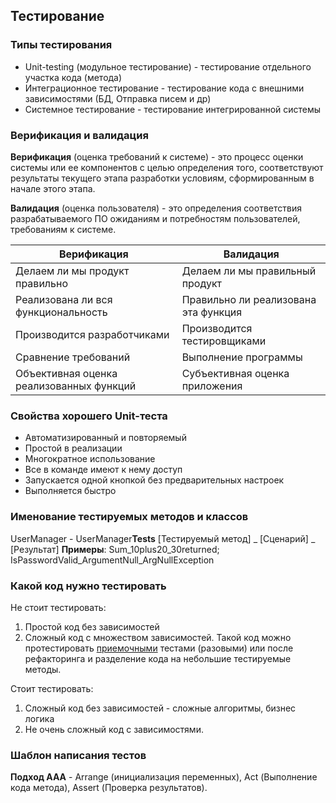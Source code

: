 ## Тестирование

### Типы тестирования

* Unit-testing (модульное тестирование) - тестирование отдельного участка кода (метода)
* Интеграционное тестирование - тестирование кода с внешними зависимостями (БД, Отправка писем и др)
* Системное тестирование - тестирование интегрированной системы

### Верификация и валидация

**Верификация** (оценка требований к системе) - это процесс оценки системы или ее компонентов с целью определения того, соответствуют результаты текущего этапа разработки условиям, сформированным в начале этого этапа.

**Валидация** (оценка пользователя) - это определения соответствия разрабатываемого ПО ожиданиям и потребностям пользователей, требованиям к системе. 

| Верификация                              | Валидация                            |
| ---------------------------------------- | ------------------------------------ |
| Делаем ли мы продукт правильно           | Делаем ли мы правильный продукт      |
| Реализована ли вся функциональность      | Правильно ли реализована эта функция |
| Производится разработчиками              | Производится тестировщиками          |
| Сравнение требований                     | Выполнение программы                 |
| Объективная оценка реализованных функций | Субъективная оценка приложения       |



### Свойства хорошего Unit-теста

* Автоматизированный и повторяемый
* Простой в реализации
* Многократное использование
* Все в команде имеют к нему доступ
* Запускается одной кнопкой без предварительных настроек
* Выполняется быстро

### Именование тестируемых методов и классов

UserManager - UserManager**Tests**
[Тестируемый метод] _ [Сценарий] _ [Результат]
**Примеры**: Sum_10plus20_30returned; IsPasswordValid_ArgumentNull_ArgNullException

### Какой код нужно тестировать

Не стоит тестировать:
1) Простой код без зависимостей
2) Сложный код с множеством зависимостей. Такой код можно протестировать <u>приемочными</u> тестами (разовыми) или после рефакторинга и разделение кода на небольшие тестируемые методы.

Стоит тестировать:
1. Сложный код без зависимостей - сложные алгоритмы, бизнес логика
2. Не очень сложный код с зависимостями.

### Шаблон написания тестов

**Подход ААА** - Arrange (инициализация переменных), Act (Выполнение кода метода), Assert (Проверка результатов).